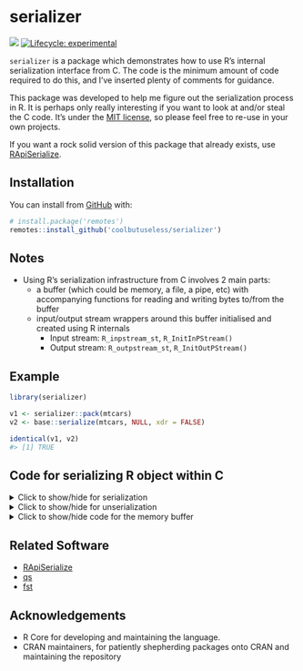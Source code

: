 
<!-- README.md is generated from README.Rmd. Please edit that file -->

# serializer

<!-- badges: start -->

![](https://img.shields.io/badge/cool-useless-green.svg) [![Lifecycle:
experimental](https://img.shields.io/badge/lifecycle-experimental-orange.svg)](https://www.tidyverse.org/lifecycle/#experimental)
<!-- badges: end -->

`serializer` is a package which demonstrates how to use R’s internal
serialization interface from C. The code is the minimum amount of code
required to do this, and I’ve inserted plenty of comments for guidance.

This package was developed to help me figure out the serialization
process in R. It is perhaps only really interesting if you want to look
at and/or steal the C code. It’s under the [MIT
license](https://mit-license.org/), so please feel free to re-use in
your own projects.

If you want a rock solid version of this package that already exists,
use
[RApiSerialize](https://cran.r-project.org/web/packages/RApiSerialize/index.html).

## Installation

You can install from
[GitHub](https://github.com/coolbutuseless/serializer) with:

``` r
# install.package('remotes')
remotes::install_github('coolbutuseless/serializer')
```

## Notes

  - Using R’s serialization infrastructure from C involves 2 main parts:
      - a buffer (which could be memory, a file, a pipe, etc) with
        accompanying functions for reading and writing bytes to/from the
        buffer
      - input/output stream wrappers around this buffer initialised and
        created using R internals
          - Input stream: `R_inpstream_st`, `R_InitInPStream()`
          - Output stream: `R_outpstream_st`, `R_InitOutPStream()`

## Example

``` r
library(serializer)

v1 <- serializer::pack(mtcars)
v2 <- base::serialize(mtcars, NULL, xdr = FALSE)

identical(v1, v2)
#> [1] TRUE
```

## Code for serializing R object within C

<details>

<summary> Click to show/hide for serialization </summary>

``` c
//~~~~~~~~~~~~~~~~~~~~~~~~~~~~~~~~~~~~~~~~~~~~~~~~~~~~~~~~~~~~~~~~~~~~~~~~~~~~
// Serialize an R object
//~~~~~~~~~~~~~~~~~~~~~~~~~~~~~~~~~~~~~~~~~~~~~~~~~~~~~~~~~~~~~~~~~~~~~~~~~~~~
SEXP pack_(SEXP robj) {

  // Create the buffer for the serialized representation
  // See also: `expand_buffer()` which re-allocates the memory buffer if
  // it runs out of space
  buffer *buf = init_buffer(16384);

  // Create the output stream structure
  struct R_outpstream_st output_stream;

  // Initialise the output stream structure
  R_InitOutPStream(
    &output_stream,          // The stream object which wraps everything
    (R_pstream_data_t) buf,  // The actual data
    R_pstream_binary_format, // Store as binary
    3,                       // Version = 3 for R >3.5.0 See `?base::serialize`
    write_byte,              // Function to write single byte to buffer
    write_bytes,             // Function for writing multiple bytes to buffer
    NULL,                    // Func for special handling of reference data.
    R_NilValue               // Data related to reference data handling
  );

  // Serialize the object into the output_stream
  R_Serialize(robj, &output_stream);

  // Copy just the valid bytes to return to the user
  SEXP res_ = PROTECT(allocVector(RAWSXP, buf->pos));
  memcpy(RAW(res_), buf->data, buf->pos);

  // Free all the memory
  free(buf->data);
  free(buf);
  UNPROTECT(1);
  return res_;
}
```

</details>

<details>

<summary> Click to show/hide for unserialization </summary>

``` c
//~~~~~~~~~~~~~~~~~~~~~~~~~~~~~~~~~~~~~~~~~~~~~~~~~~~~~~~~~~~~~~~~~~~~~~~~~~~~
// Unpack a raw vector to an R object
//~~~~~~~~~~~~~~~~~~~~~~~~~~~~~~~~~~~~~~~~~~~~~~~~~~~~~~~~~~~~~~~~~~~~~~~~~~~~
SEXP unpack_(SEXP vec_) {

  if (TYPEOF(vec_) != RAWSXP) {
    error("unpack(): Only raw vectors can be unserialized");
  }

  // Unpack the raw vector into a C void *
  void *vec = RAW(vec_);
  R_xlen_t len = XLENGTH(vec_);

  // Create a buffer object which points to the raw data
  buffer *buf = malloc(sizeof(buffer));
  if (buf == NULL) {
    error("'buf' malloc failed!");
  }
  buf->length = len;
  buf->pos    = 0;
  buf->data   = vec;

  // Treat the data buffer as an input stream
  struct R_inpstream_st input_stream;

  R_InitInPStream(
    &input_stream,           // Stream object wrapping data buffer
    (R_pstream_data_t) buf,  // Actual data buffer
    R_pstream_any_format,    // Unpack all serialized types
    read_byte,               // Function to read single byte from buffer
    read_bytes,              // Function for reading multiple bytes from buffer
    NULL,                    // Func for special handling of reference data.
    NULL                     // Data related to reference data handling
  );

  // Unserialize the input_stream into an R object
  SEXP res_  = PROTECT(R_Unserialize(&input_stream));

  free(buf);
  UNPROTECT(1);
  return res_;
}
```

</details>

<details>

<summary> Click to show/hide code for the memory buffer </summary>

``` c
//~~~~~~~~~~~~~~~~~~~~~~~~~~~~~~~~~~~~~~~~~~~~~~~~~~~~~~~~~~~~~~~~~~~~~~~~~~~~
// The data buffer.
// Needs total length and pos to keep track of how much data it contains
//~~~~~~~~~~~~~~~~~~~~~~~~~~~~~~~~~~~~~~~~~~~~~~~~~~~~~~~~~~~~~~~~~~~~~~~~~~~~
typedef struct {
  R_xlen_t length;
  R_xlen_t pos;
  unsigned char *data;
} buffer;



//~~~~~~~~~~~~~~~~~~~~~~~~~~~~~~~~~~~~~~~~~~~~~~~~~~~~~~~~~~~~~~~~~~~~~~~~~~~~
// Initialise an empty buffer to hold 'nbytes'
//~~~~~~~~~~~~~~~~~~~~~~~~~~~~~~~~~~~~~~~~~~~~~~~~~~~~~~~~~~~~~~~~~~~~~~~~~~~~
buffer *init_buffer(int nbytes) {
  buffer *buf = (buffer *)malloc(sizeof(buffer));
  if (buf == NULL) {
    error("init_buffer(): cannot malloc buffer");
  }

  buf->data = (unsigned char *)malloc(nbytes * sizeof(unsigned char));
  if (buf->data == NULL) {
    error("init_buffer(): cannot malloc buffer data");
  }

  buf->length = nbytes;
  buf->pos = 0;

  return buf;
}


//~~~~~~~~~~~~~~~~~~~~~~~~~~~~~~~~~~~~~~~~~~~~~~~~~~~~~~~~~~~~~~~~~~~~~~~~~~~~
// Naive buffer expansion - double it every time space runs out
//~~~~~~~~~~~~~~~~~~~~~~~~~~~~~~~~~~~~~~~~~~~~~~~~~~~~~~~~~~~~~~~~~~~~~~~~~~~~
void expand_buffer(buffer *buf) {

  double factor = 2;
  buf->length = (R_xlen_t)(factor * buf->length);

  if (buf->length > R_XLEN_T_MAX) {
    error("Requested buffer expandsion too large: %td\n", buf->length);
  }

  unsigned char *new_data = (unsigned char *)realloc((void *)buf->data, buf->length);

  if (new_data == NULL) {
    free(buf->data);
    free(buf);
    error("Couldn't expand buffer to reallocate: %td\n", buf->length);
  }

  buf->data = new_data;

}


//~~~~~~~~~~~~~~~~~~~~~~~~~~~~~~~~~~~~~~~~~~~~~~~~~~~~~~~~~~~~~~~~~~~~~~~~~~~~
// Write a byte into the buffer at the current location.
// The actual buffer is encapsulated as part of the stream structure, so you
// have to extract it first
//~~~~~~~~~~~~~~~~~~~~~~~~~~~~~~~~~~~~~~~~~~~~~~~~~~~~~~~~~~~~~~~~~~~~~~~~~~~~
void write_byte(R_outpstream_t stream, int c) {
  buffer *buf = (buffer *)stream->data;

  // Expand the buffer if it's out space
  while (buf->pos >= buf->length) {
    expand_buffer(buf);
  }

  buf->data[buf->pos++] = (unsigned char)c;
}



//~~~~~~~~~~~~~~~~~~~~~~~~~~~~~~~~~~~~~~~~~~~~~~~~~~~~~~~~~~~~~~~~~~~~~~~~~~~~
// Write multiple bytes into the buffer at the current location.
// The actual buffer is encapsulated as part of the stream structure, so you
// have to extract it first
//~~~~~~~~~~~~~~~~~~~~~~~~~~~~~~~~~~~~~~~~~~~~~~~~~~~~~~~~~~~~~~~~~~~~~~~~~~~~
void write_bytes(R_outpstream_t stream, void *src, int length) {
  buffer *buf = (buffer *)stream->data;

  // Expand the buffer if it's out space
  while (buf->pos + length > buf->length) {
    expand_buffer(buf);
  }

  memcpy(buf->data + buf->pos, src, length);

  buf->pos += length;
}



//~~~~~~~~~~~~~~~~~~~~~~~~~~~~~~~~~~~~~~~~~~~~~~~~~~~~~~~~~~~~~~~~~~~~~~~~~~~~
// Read a byte from the serialized stream
//~~~~~~~~~~~~~~~~~~~~~~~~~~~~~~~~~~~~~~~~~~~~~~~~~~~~~~~~~~~~~~~~~~~~~~~~~~~~
int read_byte(R_inpstream_t stream) {
  buffer *buf = (buffer *)stream->data;

  if (buf->pos >= buf->length) {
    error("read_byte(): overflow");
  }

  return buf->data[buf->pos++];
}



//~~~~~~~~~~~~~~~~~~~~~~~~~~~~~~~~~~~~~~~~~~~~~~~~~~~~~~~~~~~~~~~~~~~~~~~~~~~~
// Read multiple bytes from the serialized stream
//~~~~~~~~~~~~~~~~~~~~~~~~~~~~~~~~~~~~~~~~~~~~~~~~~~~~~~~~~~~~~~~~~~~~~~~~~~~~
void read_bytes(R_inpstream_t stream, void *dst, int length) {
  buffer *buf = (buffer *)stream->data;

  if (buf->pos + length > buf->length) {
    error("read_bytes(): overflow");
  }

  memcpy(dst, buf->data + buf->pos, length);

  buf->pos += length;
}
```

</details>

## Related Software

  - [RApiSerialize](https://cran.r-project.org/web/packages/RApiSerialize/index.html)
  - [qs](https://cran.r-project.org/web/packages/qs/index.html)
  - [fst](https://cran.r-project.org/web/packages/fst/index.html)

## Acknowledgements

  - R Core for developing and maintaining the language.
  - CRAN maintainers, for patiently shepherding packages onto CRAN and
    maintaining the repository
